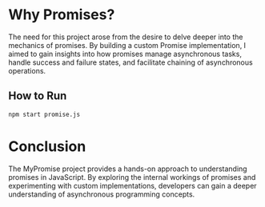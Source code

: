 # Why Promises?

The need for this project arose from the desire to delve deeper into the mechanics of promises. By building a custom Promise implementation, I aimed to gain insights into how promises manage asynchronous tasks, handle success and failure states, and facilitate chaining of asynchronous operations.

## How to Run
```bash
npm start promise.js
```
# Conclusion

The MyPromise project provides a hands-on approach to understanding promises in JavaScript. By exploring the internal workings of promises and experimenting with custom implementations, developers can gain a deeper understanding of asynchronous programming concepts.
